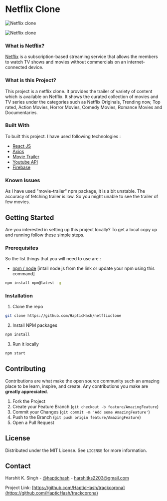 # Netflix Clone

![Netflix clone](https://rawcdn.githack.com/HapticHash/netflixclone/1a01f84ce64ec142bdf28ed7f485446bd13a2912/assets/screen1.png)

![Netflix clone](https://rawcdn.githack.com/HapticHash/netflixclone/1a01f84ce64ec142bdf28ed7f485446bd13a2912/assets/screen2.png)

### What is Netflix?

[Netflix](https://www.netflix.com/) is a subscription-based streaming service that allows the members to watch TV shows and movies without commercials on an internet-connected device.

### What is this Project?

This project is a netflix clone. It provides the trailer of variety of content which is available on Netflix. It shows the curated collection of movies and TV series under the categories such as Netflix Originals, Trending now, Top rated, Action Movies, Horror Movies, Comedy Movies, Romance Movies and Documentaries.

### Built With

To built this project. I have used following technologies :

- [React JS](https://reactjs.org/)
- [Axios](https://www.npmjs.com/package/axios)
- [Movie Trailer](https://www.npmjs.com/package/movie-trailer)
- [Youtube API](https://www.npmjs.com/package/youtube)
- [Firebase](https://firebase.google.com/)

### Known Issues

As I have used "movie-trailer" npm package, it is a bit unstable. The accuracy of fetching trailer is low. So you might unable to see the trailer of few movies.

## Getting Started

Are you interested in setting up this project locally?
To get a local copy up and running follow these simple steps.

### Prerequisites

So the list things that you will need to use are :

- [npm / node](https://nodejs.org/en/) [intall node js from the link or update your npm using this command]

```sh
npm install npm@latest -g
```

### Installation

1. Clone the repo

```sh
git clone https://github.com/HapticHash/netflixclone
```

2. Install NPM packages

```sh
npm install
```

3. Run it locally

```sh
npm start
```

## Contributing

Contributions are what make the open source community such an amazing place to be learn, inspire, and create. Any contributions you make are **greatly appreciated**.

1. Fork the Project
2. Create your Feature Branch (`git checkout -b feature/AmazingFeature`)
3. Commit your Changes (`git commit -m 'Add some AmazingFeature'`)
4. Push to the Branch (`git push origin feature/AmazingFeature`)
5. Open a Pull Request

## License

Distributed under the MIT License. See `LICENSE` for more information.

## Contact

Harshit K. Singh - [@haptichash](https://twitter.com/haptichash) - harshitks2203@gmail.com

Project Link: [https://github.com/HapticHash/trackcorona](https://github.com/HapticHash/trackcorona)
